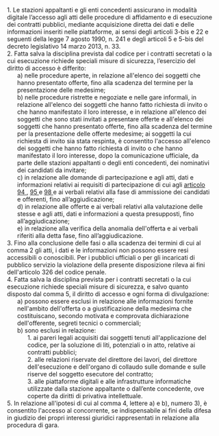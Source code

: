 <ul style="list-style-type: none;">
    <li> 1. Le stazioni appaltanti e gli enti concedenti assicurano in modalità digitale l’accesso agli atti delle procedure di affidamento e di esecuzione dei contratti pubblici, mediante acquisizione diretta dei dati e delle informazioni inseriti nelle piattaforme, ai sensi degli articoli 3-bis e 22 e seguenti della legge 7 agosto 1990, n. 241 e degli articoli 5 e 5-bis del decreto legislativo 14 marzo 2013, n. 33. </li>
    <li> 2. Fatta salva la disciplina prevista dal codice per i contratti secretati o la cui esecuzione  richiede speciali misure di sicurezza, l’esercizio del diritto di accesso è differito:
        <ul class="alist" style="list-style-type: none;"> 
            <li> a) nelle procedure aperte, in relazione all'elenco dei soggetti che hanno presentato offerte, fino alla scadenza del termine per la presentazione delle medesime;</li>
            <li> b) nelle procedure ristrette e negoziate e nelle gare informali, in relazione all'elenco dei soggetti che hanno fatto richiesta di invito o che hanno manifestato il loro interesse, e in relazione all'elenco dei soggetti che sono stati invitati a presentare offerte e all'elenco dei  soggetti che hanno presentato offerte, fino alla scadenza del termine per la presentazione  delle offerte medesime; ai soggetti la cui richiesta di invito sia stata respinta, è consentito l'accesso all'elenco dei soggetti che hanno fatto richiesta di invito o che hanno manifestato il loro interesse, dopo la comunicazione ufficiale, da parte delle stazioni appaltanti o degli enti concedenti, dei nominativi dei candidati da invitare;</li>
            <li> c)  in relazione alle domande di partecipazione e agli atti, dati e informazioni relativi ai requisiti di partecipazione di cui agli <a href="/articolo-94/1">articolo 94 </a>,  <a href="/articolo-95/1"> 95 </a> e <a href="/articolo-98/1"> 98 </a> e ai verbali relativi alla fase di  ammissione dei candidati e offerenti, fino all’aggiudicazione; </li>
            <li> d) in relazione alle offerte e ai verbali relativi alla valutazione delle stesse e agli atti, dati e informazioni a questa presupposti, fino all’aggiudicazione; </li>
            <li> e) in relazione alla verifica della anomalia dell'offerta e ai verbali riferiti alla detta fase, fino  all’aggiudicazione.</li>
        </ul>
        </li>
    <li>3. Fino alla conclusione delle fasi o alla scadenza dei termini di cui al comma 2 gli atti, i dati e le informazioni non possono essere resi accessibili o conoscibili. Per i pubblici ufficiali o per gli incaricati di pubblico servizio la violazione della presente disposizione rileva ai fini dell'articolo 326 del codice penale. </li>
    <li>4. Fatta salva la disciplina prevista per i contratti secretati o la cui esecuzione richiede speciali misure di sicurezza, e salvo quanto disposto dal comma 5, il diritto di accesso e ogni forma di divulgazione:
        <ul class="alist" style="list-style-type: none;">  
            <li>a) possono essere esclusi in relazione alle informazioni fornite nell'ambito dell'offerta o a giustificazione della medesima che costituiscano, secondo motivata e comprovata dichiarazione dell'offerente, segreti tecnici o commerciali;</li>
            <li>b) sono esclusi in relazione: 
                <ul style="list-style-type: none;"> 
                    <li>1. ai pareri legali acquisiti dai soggetti tenuti all'applicazione del codice, per la soluzione di liti, potenziali o in atto, relative ai contratti pubblici;</li>
                    <li>2. alle relazioni riservate del direttore dei lavori, del direttore dell'esecuzione e dell'organo di collaudo sulle domande e sulle riserve del soggetto esecutore del contratto; </li>
                    <li>3. alle piattaforme digitali e alle infrastrutture informatiche utilizzate dalla stazione appaltante o dall’ente concedente, ove coperte da diritti di privativa intellettuale.</li>
                </ul>
            </li>            
        </ul>
        </li>
    <li> 5. In relazione all'ipotesi di cui al comma 4, lettere a) e b), numero 3), è consentito l'accesso al concorrente, se indispensabile ai fini della difesa in giudizio dei propri interessi giuridici rappresentati in relazione alla procedura di gara.</li>
</ul>